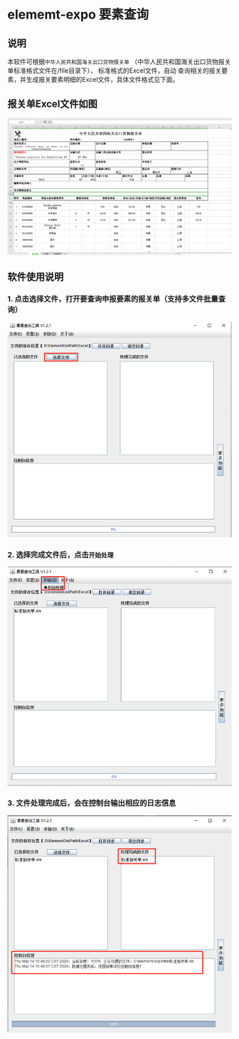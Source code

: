 # elememt-expo 要素查询

## 说明
本软件可根据`中华人民共和国海关出口货物报关单` （中华人民共和国海关出口货物报关单标准格式文件在/file目录下）， 标准格式的Excel文件，自动
查询相关的报关要素，并生成报关要素明细的Excel文件，具体文件格式见下面。


## 报关单Excel文件如图
![报关单](https://github.com/wjjer/elememt-expo/blob/master/file/img/1.png)


## 软件使用说明

### 1. 点击选择文件，打开要查询申报要素的报关单（支持多文件批量查询）

![选择文件](https://github.com/wjjer/elememt-expo/blob/master/file/img/2.png)

### 2. 选择完成文件后，点击`开始处理`

![处理文件](https://github.com/wjjer/elememt-expo/blob/master/file/img/3.png)

### 3. 文件处理完成后，会在控制台输出相应的日志信息

![处理完成](https://github.com/wjjer/elememt-expo/blob/master/file/img/4.png)

